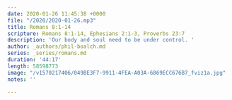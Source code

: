 ```yaml
---
date: 2020-01-26 11:45:38 +0000
file: "/2020/2020-01-26.mp3"
title: Romans 8:1-14
scripture: Romans 8:1-14, Ephesians 2:1-3, Proverbs 23:7
description: 'Our body and soul need to be under control. '
author: _authors/phil-boalch.md
series: _series/romans.md
duration: '44:17'
length: 58598773
image: "/v1570217406/049BE3F7-9911-4FEA-A03A-6869ECC676B7_fviz1a.jpg"
notes: ''

---
```

